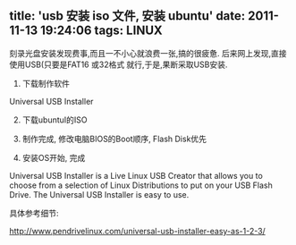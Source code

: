 title: 'usb 安装 iso 文件, 安装 ubuntu'
date: 2011-11-13 19:24:06
tags: LINUX
---

刻录光盘安装发现费事,而且一不小心就浪费一张,搞的很疲惫. 后来网上发现,直接使用USB(只要是FAT16 或32格式
就行,于是,果断采取USB安装. 

1. 下载制作软件 

Universal USB Installer 

2. 下载ubuntuI的ISO

3. 制作完成, 修改电脑BIOS的Boot顺序, Flash Disk优先

4. 安装OS开始, 完成


Universal USB Installer is a Live Linux USB Creator that allows you to choose from a selection of Linux Distributions to put on your USB Flash Drive. The Universal USB Installer is easy to use. 

具体参考细节:

http://www.pendrivelinux.com/universal-usb-installer-easy-as-1-2-3/
